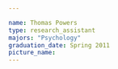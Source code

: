 ```yaml
---

name: Thomas Powers
type: research_assistant
majors: "Psychology"
graduation_date: Spring 2011
picture_name: 
---
```

    
    
